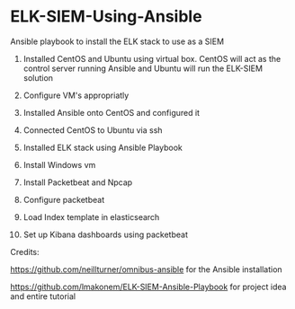 # ELK-SIEM-Using-Ansible
Ansible playbook to install the ELK stack to use as a SIEM

1. Installed CentOS and Ubuntu using virtual box. CentOS will act as the control server running Ansible and Ubuntu will run the ELK-SIEM solution

2. Configure VM's appropriatly 

2. Installed Ansible onto CentOS and configured it

3. Connected CentOS to Ubuntu via ssh

4. Installed ELK stack using Ansible Playbook

5. Install Windows vm

6. Install Packetbeat and Npcap

7. Configure packetbeat

8. Load Index template in elasticsearch

9. Set up Kibana dashboards using packetbeat

Credits:

https://github.com/neillturner/omnibus-ansible for the Ansible installation 

https://github.com/lmakonem/ELK-SIEM-Ansible-Playbook for project idea and entire tutorial 
